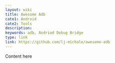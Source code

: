 ```yaml
---
layout: wiki
title: Awesome Adb
cate1: Android
cate2: Tools
description: 
keywords: adb, Andriod Debug Bridge
type: link
link: https://github.com/lj-michale/awesome-adb
---
```


Content here
